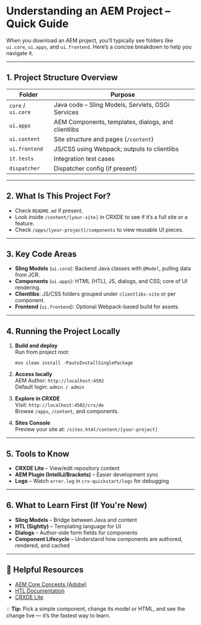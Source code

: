 # Understanding an AEM Project – Quick Guide

When you download an AEM project, you’ll typically see folders like `ui.core`, `ui.apps`, and `ui.frontend`. Here’s a concise breakdown to help you navigate it.

---

## 1. Project Structure Overview

| Folder             | Purpose                                            |
| ------------------ | -------------------------------------------------- |
| `core` / `ui.core` | Java code – Sling Models, Servlets, OSGi Services  |
| `ui.apps`          | AEM Components, templates, dialogs, and clientlibs |
| `ui.content`       | Site structure and pages (`/content`)              |
| `ui.frontend`      | JS/CSS using Webpack; outputs to clientlibs        |
| `it.tests`         | Integration test cases                             |
| `dispatcher`       | Dispatcher config (if present)                     |

---

## 2. What Is This Project For?

-   Check `README.md` if present.
-   Look inside `/content/[your-site]` in CRXDE to see if it’s a full site or a feature.
-   Check `/apps/[your-project]/components` to view reusable UI pieces.

---

## 3. Key Code Areas

-   **Sling Models** (`ui.core`): Backend Java classes with `@Model`, pulling data from JCR.
-   **Components** (`ui.apps`): HTML (HTL), JS, dialogs, and CSS; core of UI rendering.
-   **Clientlibs**: JS/CSS folders grouped under `clientlibs-site` or per component.
-   **Frontend** (`ui.frontend`): Optional Webpack-based build for assets.

---

## 4. Running the Project Locally

1. **Build and deploy**  
   Run from project root:

    ```
    mvn clean install -PautoInstallSinglePackage
    ```

2. **Access locally**  
   AEM Author: `http://localhost:4502`  
   Default login: `admin / admin`

3. **Explore in CRXDE**  
   Visit: `http://localhost:4502/crx/de`  
   Browse `/apps`, `/content`, and components.

4. **Sites Console**  
   Preview your site at: `/sites.html/content/[your-project]`

---

## 5. Tools to Know

-   **CRXDE Lite** – View/edit repository content
-   **AEM Plugin (IntelliJ/Brackets)** – Easier development sync
-   **Logs** – Watch `error.log` in `crx-quickstart/logs` for debugging

---

## 6. What to Learn First (If You're New)

-   **Sling Models** – Bridge between Java and content
-   **HTL (Sightly)** – Templating language for UI
-   **Dialogs** – Author-side form fields for components
-   **Component Lifecycle** – Understand how components are authored, rendered, and cached

---

## 🔗 Helpful Resources

-   [AEM Core Concepts (Adobe)](https://experienceleague.adobe.com/docs/experience-manager.html)
-   [HTL Documentation](https://experienceleague.adobe.com/en/docs/experience-manager-htl/content/overview)
-   [CRXDE Lite](http://localhost:4502/crx/de)

💡 **Tip:** Pick a simple component, change its model or HTML, and see the change live — it’s the fastest way to learn.
